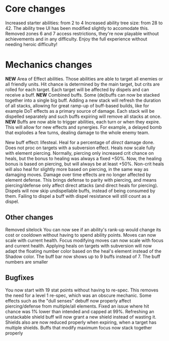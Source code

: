 # Core changes
Increased starter abilities: from 2 to 4
Increased ability tree size: from 28 to 42. The ability tree UI has been modified slightly to accomodate this.
Removed zones 6 and 7 access restrictions, they're now playable without achievements and in any difficulty. Enjoy the full experience without needing heroic difficulty!

# Mechanics changes
**NEW** Area of Effect abilities. Those abilities are able to target all enemies or all friendly units. Hit chance is determined by the main target, but crits are rolled for each target. Each target will be affected by dispels and can receive a buff.
**NEW** Combined buffs. Some (de)buffs can now be stacked together into a single big buff. Adding a new stack will refresh the duration of all stacks, allowing for great ramp-up of buff-based builds, like for example DoT effects as a primary source of damage. Each stack will be dispelled separately and such buffs expiring will remove all stacks at once.
**NEW** Buffs are now able to trigger abilities, each turn or when they expire. This will allow for new effects and synergies. For example, a delayed bomb that explodes a few turns, dealing damage to the whole enemy team.

New buff effect: lifesteal. Heal for a percentage of *direct* damage done. Does not proc on targets with a subversion effect.
Heals now scale fully with element piercing. Normally, piercing only increased crit chance on heals, but the bonus to healing was always a fixed +50%. Now, the healing bonus is based on piercing, but will always be at least +50%.
Non-crit heals will also heal for slightly more based on piercing, in the same way as damaging moves.
Damage over time effects are no longer affected by element defense. This brings defense to parity with piercing, and means piercing/defense only affect direct attacks (and direct heals for piercing).
Dispels will now skip undispellable buffs, instead of being consumed by them. Failing to dispel a buff with dispel resistance will still count as a dispel.

## Other changes
Removed sitelock
You can now see if an ability's rank-up would change its cost or cooldown without having to spend ability points.
Moves can now scale with current health. Focus modifying moves can now scale with focus and current health.
Applying heals on targets with subversion will now adapt the floating number color based on the heal's element instead of the Shadow color.
The buff bar now shows up to 9 buffs instead of 7. The buff numbers are smaller

## Bugfixes
You now start with 19 stat points without having to re-spec. This removes the need for a level 1 re-spec, which was an obscure mechanic.
Some effects such as the "dull senses" debuff now properly affect piercing/defense from multiple/all elements.
Fixed an issue where hit chance was 1% lower than intended and capped at 99%. 
Refreshing an unstackable shield buff will now grant a new shield instead of wasting it. Shields also are now reduced properly when expiring, when a target has multiple shields.
Buffs that modify maximum focus now stack together properly